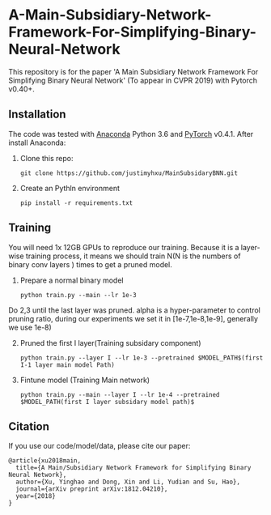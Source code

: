 # A-Main-Subsidiary-Network-Framework-For-Simplifying-Binary-Neural-Network
This repository is for the paper 'A Main Subsidiary Network Framework For Simplifying Binary Neural Network' (To appear in CVPR 2019) with Pytorch v0.40+.

## Installation
The code was tested with [Anaconda](https://www.anaconda.com/download) Python 3.6 and [PyTorch]((http://pytorch.org/)) v0.4.1. After install Anaconda:

1. Clone this repo:

    ~~~ 
    git clone https://github.com/justimyhxu/MainSubsidaryBNN.git
    ~~~


2. Create an Pythln environment 
    ~~~
    pip install -r requirements.txt
    ~~~

## Training 

You will need 1x 12GB GPUs to reproduce our training. Because it is a layer-wise training process, it means we should train  N(N is the numbers of binary conv layers ) times to get a pruned model. 

1. Prepare a normal binary model

    ~~~
    python train.py --main --lr 1e-3
    ~~~
    
Do 2,3 until the last layer was pruned. alpha is a hyper-parameter to control pruning ratio, during our experiments we set it in [1e-7,1e-8,1e-9], generally we use 1e-8)

2. Pruned the first I layer(Training subsidary component)

    ~~~
    python train.py --layer I --lr 1e-3 --pretrained $MODEL_PATH$(first I-1 layer main model Path) 
    ~~~ 
3. Fintune model (Training Main network)

   ~~~
   python train.py --main --layer I --lr 1e-4 --pretrained $MODEL_PATH(first I layer subsidary model path)$
   ~~~


## Citation
If you use our code/model/data, please cite our paper:
```
@article{xu2018main,
  title={A Main/Subsidiary Network Framework for Simplifying Binary Neural Network},
  author={Xu, Yinghao and Dong, Xin and Li, Yudian and Su, Hao},
  journal={arXiv preprint arXiv:1812.04210},
  year={2018}
}
```



